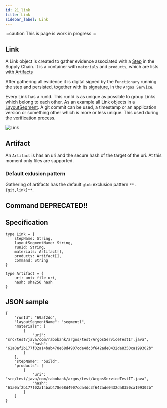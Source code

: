 ```yaml
---
id: 21_link
title: Link
sidebar_label: Link
---
```

:::caution
This is page is work in progress
:::
## Link

A Link object is created to gather evidence associated with a [Step](20_layout/#step) in the Supply Chain. It is a container with 
`materials` and `products`, which are lists with [Artifacts](#artifact)

After gathering all evidence it is digital signed by the `Functionary` running the step and persisted, together with its [signature](22_signing), in the `Argos Service`.

Every Link has a runId. This runId is as unique as possible to group Links which belong to each other. As an example all Link objects in a 
[LayoutSegment](20_layout/#layoutsegment). A git commit can be used, a timestamp or an application version or something
other which is more or less unique. This used during the [verification process](23_verification).  

![Link](/img/plantuml/70_reference_link.svg)

## Artifact

An `Artifact` is has an uri and the secure hash of the target of the uri. At this moment only files are supported.

### Default exlusion pattern
Gathering of artifacts has the default `glob` exclusion pattern `**.{git,link}**`.


## Command __DEPRECATED!!__

## Specification

```
type Link = {
    stepName: String,
    layoutSegmentName: String,
    runId: String,
    materials: Artifact[],
    products: Artifact[],
    command: String
}

type Artifact = {
    uri: unix file uri,
    hash: sha256 hash
}
```

## JSON sample

```
{
    "runId": "69af2dd",
    "layoutSegmentName": "segment1",
    "materials": [
        {
            "uri": "src/test/java/com/rabobank/argos/test/ArgosServiceTestIT.java",
            "hash": "61a0af2b177f02a14bab478e68d4907cda4dc3f642ade0432da8350ca199302b"
        }
    ],
    "stepName": "build",
    "products": [
        {
            "uri": "src/test/java/com/rabobank/argos/test/ArgosServiceTestIT.java",
            "hash": "61a0af2b177f02a14bab478e68d4907cda4dc3f642ade0432da8350ca199302b"
        }
    ]
}
```




